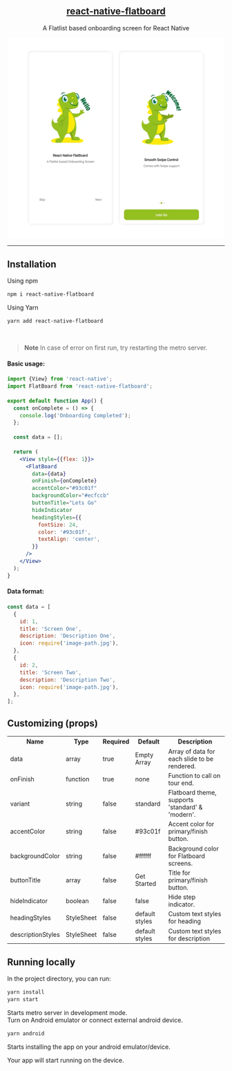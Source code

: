 <p align="center">
<h2 align="center"><a href="https://www.npmjs.com/package/react-native-flatboard">react-native-flatboard</a></h2>
</p>
<p align="center">
A Flatlist based onboarding screen for React Native
</p>
<p align="center">
<img src="https://raw.githubusercontent.com/ArunGovil/react-native-flatboard/main/src/assets/cover.webp" width=720 alt="flatboard"/>
</p>

---

## Installation

Using npm

```sh
npm i react-native-flatboard
```

Using Yarn

```sh
yarn add react-native-flatboard
```

<br>

> **Note**
> In case of error on first run, try restarting the metro server.

#### Basic usage:

```jsx
import {View} from 'react-native';
import FlatBoard from 'react-native-flatboard';

export default function App() {
  const onComplete = () => {
    console.log('Onboarding Completed');
  };

  const data = [];

  return (
    <View style={{flex: 1}}>
      <FlatBoard
        data={data}
        onFinish={onComplete}
        accentColor="#93c01f"
        backgroundColor="#ecfccb"
        buttonTitle="Lets Go"
        hideIndicator
        headingStyles={{
          fontSize: 24,
          color: '#93c01f',
          textAlign: 'center',
        }}
      />
    </View>
  );
}
```

#### Data format:

```jsx
const data = [
  {
    id: 1,
    title: 'Screen One',
    description: 'Description One',
    icon: require('image-path.jpg'),
  },
  {
    id: 2,
    title: 'Screen Two',
    description: 'Description Two',
    icon: require('image-path.jpg'),
  },
];
```

## Customizing (props)

<table>
  <tr>
    <th>Name<br/></th>
    <th>Type</th>
    <th>Required</th>
    <th>Default</th>
    <th>Description</th>
  </tr>
  <tr>
    <td>data</td>
    <td>array</td>
    <td>true</td>
    <td>Empty Array</td>
    <td>Array of data for each slide to be rendered.</td>
  </tr>
   <tr>
    <td>onFinish</td>
    <td>function</td>
    <td>true</td>
    <td>none</td>
    <td>Function to call on tour end.</td>
  </tr>
  <tr>
    <td>variant</td>
    <td>string</td>
    <td>false</td>
    <td>standard</td>
    <td>Flatboard theme, supports 'standard' & 'modern'.</td>
  </tr>  
  <tr>
    <td>accentColor</td>
    <td>string</td>
    <td>false</td>
    <td>#93c01f</td>
    <td>Accent color for primary/finish button.</td>
  </tr>
  <tr>
    <td>backgroundColor</td>
    <td>string</td>
    <td>false</td>
    <td>#ffffff</td>
    <td>Background color for Flatboard screens.</td>
  </tr>
  <tr>
    <td>buttonTitle</td>
    <td>array</td>
    <td>false</td>
    <td>Get Started</td>
    <td>Title for primary/finish button.</td>
  </tr>
  <tr>
    <td>hideIndicator</td>
    <td>boolean</td>
    <td>false</td>
    <td>false</td>
    <td>Hide step indicator.</td>
  </tr> 
  <tr>
  <td>headingStyles</td>
  <td>StyleSheet</td>
  <td>false</td>
  <td>default styles</td>
  <td>Custom text styles for heading</td>
  </tr>
  <tr>
  <td>descriptionStyles</td>
  <td>StyleSheet</td>
  <td>false</td>
  <td>default styles</td>
  <td>Custom text styles for description</td>
  </tr>
</table>

## Running locally

In the project directory, you can run:

```sh
yarn install
yarn start

```

Starts metro server in development mode.<br>
Turn on Android emulator or connect external android device.

```sh
yarn android
```

Starts installing the app on your android emulator/device.<br>

Your app will start running on the device.
